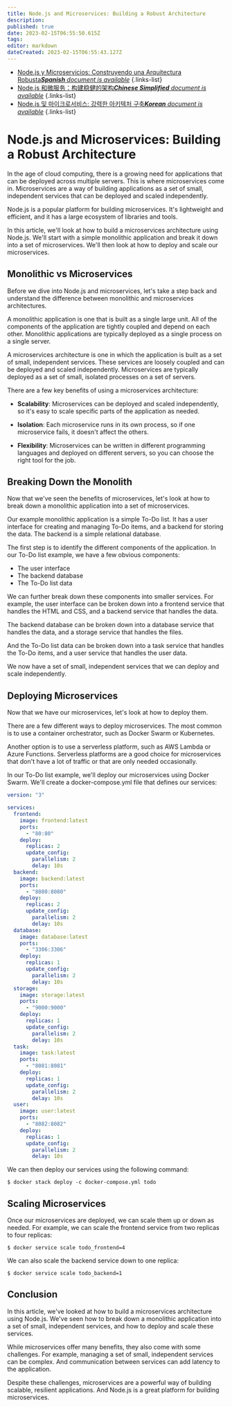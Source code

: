 ```yaml
---
title: Node.js and Microservices: Building a Robust Architecture
description: 
published: true
date: 2023-02-15T06:55:50.615Z
tags: 
editor: markdown
dateCreated: 2023-02-15T06:55:43.127Z
---
```


- [Node.js y Microservicios: Construyendo una Arquitectura Robusta***Spanish** document is available*](/es/Knowledge-base/Nodejs/node-js-and-microservices-building-a-robust-architecture)
{.links-list}
- [Node.js 和微服务：构建稳健的架构***Chinese Simplified** document is available*](/zh/Knowledge-base/Nodejs/node-js-and-microservices-building-a-robust-architecture)
{.links-list}
- [Node.js 및 마이크로서비스: 강력한 아키텍처 구축***Korean** document is available*](/ko/Knowledge-base/Nodejs/node-js-and-microservices-building-a-robust-architecture)
{.links-list}


# Node.js and Microservices: Building a Robust Architecture

In the age of cloud computing, there is a growing need for applications that can be deployed across multiple servers. This is where microservices come in. Microservices are a way of building applications as a set of small, independent services that can be deployed and scaled independently.

Node.js is a popular platform for building microservices. It's lightweight and efficient, and it has a large ecosystem of libraries and tools.

In this article, we'll look at how to build a microservices architecture using Node.js. We'll start with a simple monolithic application and break it down into a set of microservices. We'll then look at how to deploy and scale our microservices.

## Monolithic vs Microservices

Before we dive into Node.js and microservices, let's take a step back and understand the difference between monolithic and microservices architectures.

A monolithic application is one that is built as a single large unit. All of the components of the application are tightly coupled and depend on each other. Monolithic applications are typically deployed as a single process on a single server.

A microservices architecture is one in which the application is built as a set of small, independent services. These services are loosely coupled and can be deployed and scaled independently. Microservices are typically deployed as a set of small, isolated processes on a set of servers.

There are a few key benefits of using a microservices architecture:

* **Scalability**: Microservices can be deployed and scaled independently, so it's easy to scale specific parts of the application as needed.

* **Isolation**: Each microservice runs in its own process, so if one microservice fails, it doesn't affect the others.

* **Flexibility**: Microservices can be written in different programming languages and deployed on different servers, so you can choose the right tool for the job.

## Breaking Down the Monolith

Now that we've seen the benefits of microservices, let's look at how to break down a monolithic application into a set of microservices.

Our example monolithic application is a simple To-Do list. It has a user interface for creating and managing To-Do items, and a backend for storing the data. The backend is a simple relational database.

The first step is to identify the different components of the application. In our To-Do list example, we have a few obvious components:

* The user interface
* The backend database
* The To-Do list data

We can further break down these components into smaller services. For example, the user interface can be broken down into a frontend service that handles the HTML and CSS, and a backend service that handles the data.

The backend database can be broken down into a database service that handles the data, and a storage service that handles the files.

And the To-Do list data can be broken down into a task service that handles the To-Do items, and a user service that handles the user data.

We now have a set of small, independent services that we can deploy and scale independently.

## Deploying Microservices

Now that we have our microservices, let's look at how to deploy them.

There are a few different ways to deploy microservices. The most common is to use a container orchestrator, such as Docker Swarm or Kubernetes.

Another option is to use a serverless platform, such as AWS Lambda or Azure Functions. Serverless platforms are a good choice for microservices that don't have a lot of traffic or that are only needed occasionally.

In our To-Do list example, we'll deploy our microservices using Docker Swarm. We'll create a docker-compose.yml file that defines our services:

```yaml
version: "3"

services:
  frontend:
    image: frontend:latest
    ports:
      - "80:80"
    deploy:
      replicas: 2
      update_config:
        parallelism: 2
        delay: 10s
  backend:
    image: backend:latest
    ports:
      - "8080:8080"
    deploy:
      replicas: 2
      update_config:
        parallelism: 2
        delay: 10s
  database:
    image: database:latest
    ports:
      - "3306:3306"
    deploy:
      replicas: 1
      update_config:
        parallelism: 2
        delay: 10s
  storage:
    image: storage:latest
    ports:
      - "9000:9000"
    deploy:
      replicas: 1
      update_config:
        parallelism: 2
        delay: 10s
  task:
    image: task:latest
    ports:
      - "8081:8081"
    deploy:
      replicas: 1
      update_config:
        parallelism: 2
        delay: 10s
  user:
    image: user:latest
    ports:
      - "8082:8082"
    deploy:
      replicas: 1
      update_config:
        parallelism: 2
        delay: 10s
```

We can then deploy our services using the following command:

```
$ docker stack deploy -c docker-compose.yml todo
```

## Scaling Microservices

Once our microservices are deployed, we can scale them up or down as needed. For example, we can scale the frontend service from two replicas to four replicas:

```
$ docker service scale todo_frontend=4
```

We can also scale the backend service down to one replica:

```
$ docker service scale todo_backend=1
```

## Conclusion

In this article, we've looked at how to build a microservices architecture using Node.js. We've seen how to break down a monolithic application into a set of small, independent services, and how to deploy and scale these services.

While microservices offer many benefits, they also come with some challenges. For example, managing a set of small, independent services can be complex. And communication between services can add latency to the application.

Despite these challenges, microservices are a powerful way of building scalable, resilient applications. And Node.js is a great platform for building microservices.